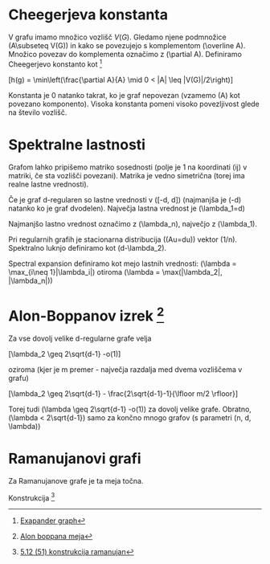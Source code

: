 
# Cheegerjeva konstanta
V grafu imamo množico vozlišč $V(G)$. Gledamo njene podmnožice \(A\subseteq V(G)\) in kako se povezujejo s komplementom \(\overline A\). Množico povezav do komplementa označimo z \(\partial A\).
Definiramo Cheegerjevo konstanto kot [^1]

\[h(g) = \min\left(\frac{\partial A}{A} \mid 0 < |A| \leq |V(G)|/2\right)\]

Konstanta je 0 natanko takrat, ko je graf nepovezan (vzamemo \(A\) kot povezano komponento). Visoka konstanta pomeni visoko povezljivost glede na število vozlišč. 

# Spektralne lastnosti
Grafom lahko pripišemo matriko sosednosti (polje je 1 na koordinati \(ij\) v matriki, če sta vozlišči povezani). Matrika je vedno simetrična (torej ima realne lastne vrednosti).

Če je graf d-regularen so lastne vrednosti v \([-d, d]\) (najmanjša je \(-d\) natanko ko je graf dvodelen). Največja lastna vrednost je \(\lambda_1=d\)

Najmanjšo lastno vrednost označimo z \(\lambda_n\), največjo z \(\lambda_1\).

Pri regularnih grafih je stacionarna distribucija (\(Au=du\)) vektor \(1/n\). Spektralno luknjo definiramo kot \(d-\lambda_2\).

Spectral expansion definiramo kot mejo lastnih vrednosti: \(\lambda = \max_{i\neq 1}|\lambda_i|\) otiroma \(\lambda = \max(|\lambda_2|, |\lambda_n|)\)

# Alon-Boppanov izrek [^2]
Za vse dovolj velike d-regularne grafe velja

\[\lambda_2 \geq 2\sqrt{d-1} -o(1)\]

oziroma (kjer je m premer - največja razdalja med dvema vozliščema v grafu)

\[\lambda_2 \geq 2\sqrt{d-1} - \frac{2\sqrt{d-1}-1}{\lfloor m/2 \rfloor}\]

Torej tudi \(\lambda \geq 2\sqrt{d-1} -o(1)\) za dovolj velike grafe. Obratno, \(\lambda < 2\sqrt{d-1}\) samo za končno mnogo grafov (s parametri \(n, d, \lambda\))

# Ramanujanovi grafi
Za Ramanujanove grafe je ta meja točna.

Konstrukcija [^3]


[^1]: [Exapander graph](https://en.wikipedia.org/wiki/Expander_graph)
[^2]: [Alon boppana meja](https://en.wikipedia.org/wiki/Alon%E2%80%93Boppana_bound)
[^3]: [5.12 (51) konstrukcija ramanujan](https://www.cs.huji.ac.il/~nati/PAPERS/expander_survey.pdf)